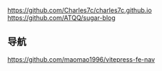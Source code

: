 https://github.com/Charles7c/charles7c.github.io
https://github.com/ATQQ/sugar-blog

## 导航
https://github.com/maomao1996/vitepress-fe-nav
